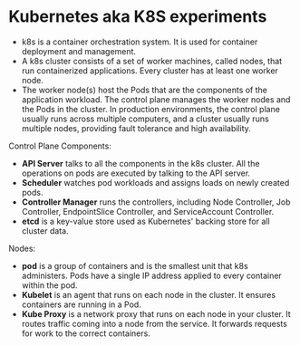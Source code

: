 Kubernetes aka K8S experiments
===

- k8s is a container orchestration system. It is used for container deployment and management. 
- A k8s cluster consists of a set of worker machines, called nodes, that run containerized applications. Every cluster has at least one worker node.
- The worker node(s) host the Pods that are the components of the application workload. The control plane manages the worker nodes and the Pods in the cluster. In production environments, the control plane usually runs across multiple computers, and a cluster usually runs multiple nodes, providing fault tolerance and high availability.

Control Plane Components: 

- **API Server** talks to all the components in the k8s cluster. All the operations on pods are executed by talking to the API server.
- **Scheduler** watches pod workloads and assigns loads on newly created pods.
- **Controller Manager** runs the controllers, including Node Controller, Job Controller, EndpointSlice Controller, and ServiceAccount Controller.
- **etcd** is a key-value store used as Kubernetes' backing store for all cluster data.

Nodes:

- **pod** is a group of containers and is the smallest unit that k8s administers. Pods have a single IP address applied to every container within the pod.
- **Kubelet** is an agent that runs on each node in the cluster. It ensures containers are running in a Pod.
- **Kube Proxy** is a network proxy that runs on each node in your cluster. It routes traffic coming into a node from the service. It forwards requests for work to the correct containers.

